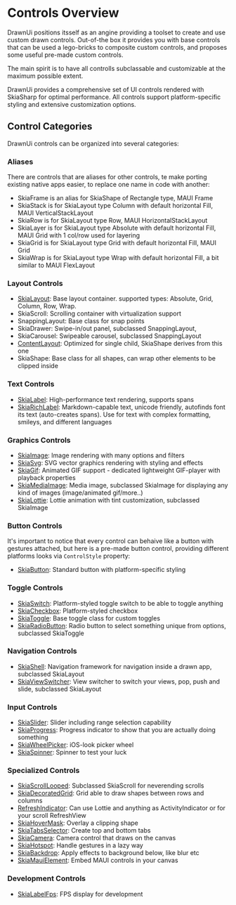 # Controls Overview

DrawnUi positions itsself as an angine providing a toolset to create and use custom drawn controls. Out-of-the box it provides you with base controls that can be used a lego-bricks to composite custom controls, and proposes some useful pre-made custom controls.

The main spirit is to have all controlls subclassable and customizable at the maximum possible extent.

DrawnUi provides a comprehensive set of UI controls rendered with SkiaSharp for optimal performance. All controls support platform-specific styling and extensive customization options.

## Control Categories

DrawnUi controls can be organized into several categories:

### Aliases
There are controls that are aliases for other controls, te make porting existing native apps easier, to replace one name in code with another:
- SkiaFrame is an alias for SkiaShape of Rectangle type, MAUI Frame
- SkiaStack is for SkiaLayout type Column with default horizontal Fill, MAUI VerticalStackLayout
- SkiaRow is for SkiaLayout type Row, MAUI HorizontalStackLayout
- SkiaLayer is for SkiaLayout type Absolute with default horizontal Fill, MAUI Grid with 1 col/row used for layering
- SkiaGrid is for SkiaLayout type Grid with default horizontal Fill, MAUI Grid
- SkiaWrap is for SkiaLayout type Wrap with default horizontal Fill, a bit similar to MAUI FlexLayout

### Layout Controls
- [SkiaLayout](layouts.md#skialayout): Base layout container. supported types: Absolute, Grid, Column, Row, Wrap. 
- SkiaScroll: Scrolling container with virtualization support
- SnappingLayout: Base class for snap points
- SkiaDrawer: Swipe-in/out panel, subclassed SnappingLayout,
- SkiaCarousel: Swipeable carousel, subclassed SnappingLayout
- [ContentLayout](layouts.md#contentlayout): Optimized for single child, SkiaShape derives from this one
- SkiaShape: Base class for all shapes, can wrap other elements to be clipped inside

### Text Controls
- [SkiaLabel](text.md#skialabel): High-performance text rendering, supports spans
- [SkiaRichLabel](text.md#skiamarkdownlabel): Markdown-capable text, unicode friendly, autofinds font its text (auto-creates spans). Use for text with complex formatting, smileys, and different languages

### Graphics Controls
- [SkiaImage](images.md#skiaimage): Image rendering with many options and filters
- [SkiaSvg](shapes.md#skiasvg): SVG vector graphics rendering with styling and effects
- [SkiaGif](images.md#skiagif): Animated GIF support - dedicated lightweight GIF-player with playback properties
- [SkiaMediaImage](images.md#skiamediaimage): Media image, subclassed SkiaImage for displaying any kind of images (image/animated gif/more..)
- [SkiaLottie](animations.md#skialottie): Lottie animation with tint customization, subclassed SkiaImage

### Button Controls
It's important to notice that every control can behaive like a button with gestures attached, but here is a pre-made button control, providing different platforms looks via `ControlStyle` property:
- [SkiaButton](buttons.md): Standard button with platform-specific styling

### Toggle Controls
- [SkiaSwitch](switches.md#skiaswitch): Platform-styled toggle switch to be able to toggle anything
- [SkiaCheckbox](switches.md#skiacheckbox): Platform-styled checkbox
- [SkiaToggle](switches.md#skiatoggle): Base toggle class for custom toggles
- [SkiaRadioButton](switches.md#skiaradiobutton): Radio button to select something unique from options, subclassed SkiaToggle

### Navigation Controls
- [SkiaShell](shell.md): Navigation framework for navigation inside a drawn app, subclassed SkiaLayout
- [SkiaViewSwitcher](shell.md#skiaviewswitcher): View switcher to switch your views, pop, push and slide, subclassed SkiaLayout

### Input Controls
- [SkiaSlider](input.md#skiaslider): Slider including range selection capability
- [SkiaProgress](input.md#skiaprogress): Progress indicator to show that you are actually doing something
- [SkiaWheelPicker](input.md#skiawheelpicker): iOS-look picker wheel
- [SkiaSpinner](input.md#skiaspinner): Spinner to test your luck

### Specialized Controls
- [SkiaScrollLooped](scroll.md#skiascrolllooped): Subclassed SkiaScroll for neverending scrolls
- [SkiaDecoratedGrid](layouts.md#skiadecoratedgrid): Grid able to draw shapes between rows and columns
- [RefreshIndicator](scroll.md#refreshindicator): Can use Lottie and anything as ActivityIndicator or for your scroll RefreshView
- [SkiaHoverMask](shapes.md#skiahovermask): Overlay a clipping shape
- [SkiaTabsSelector](shell.md#skiatabsselector): Create top and bottom tabs
- [SkiaCamera](native-integration.md#skiacamera): Camera control that draws on the canvas
- [SkiaHotspot](layouts.md#skiahotspot): Handle gestures in a lazy way
- [SkiaBackdrop](layouts.md#skiabackdrop): Apply effects to background below, like blur etc
- [SkiaMauiElement](native-integration.md#skiamauielement): Embed MAUI controls in your canvas

### Development Controls
- [SkiaLabelFps](text.md#skialabelfps): FPS display for development
